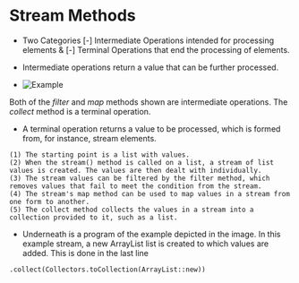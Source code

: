 # Stream Methods
* Two Categories
  [-] Intermediate Operations intended for processing elements &
  [-] Terminal Operations that end the processing of elements.

* Intermediate operations return a value that can be further processed.
* <img src="https://java-programming.mooc.fi/static/017e053fafe4c80050c350af52fbef31/c1a89/part10.1-stream.webp" alt="Example"/>
Both of the *filter* and *map* methods shown are intermediate operations.
The *collect* method is a terminal operation.

* A terminal operation returns a value to be processed, which is formed from, for instance, stream elements.
```
(1) The starting point is a list with values.
(2) When the stream() method is called on a list, a stream of list values is created. The values are then dealt with individually.
(3) The stream values can be filtered by the filter method, which removes values that fail to meet the condition from the stream.
(4) The stream's map method can be used to map values in a stream from one form to another.
(5) The collect method collects the values in a stream into a collection provided to it, such as a list.
```
* Underneath is a program of the example depicted in the image. In this example stream, a new ArrayList list is created to which values are added. This is done in the last line
```
.collect(Collectors.toCollection(ArrayList::new))
```
